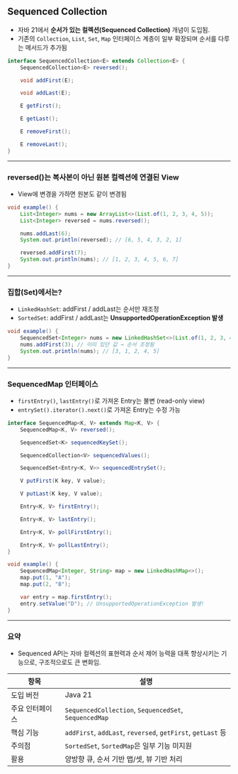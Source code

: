 ## Sequenced Collection

- 자바 21에서 **순서가 있는 컬렉션(Sequenced Collection)** 개념이 도입됨.
- 기존의 `Collection`, `List`, `Set`, `Map` 인터페이스 계층이 일부 확장되며 순서를 다루는 메서드가 추가됨

```java
interface SequencedCollection<E> extends Collection<E> {
    SequencedCollection<E> reversed();

    void addFirst(E);

    void addLast(E);

    E getFirst();

    E getLast();

    E removeFirst();

    E removeLast();
}
```

---

### reversed()는 복사본이 아닌 원본 컬렉션에 연결된 View

- View에 변경을 가하면 원본도 같이 변경됨

```java
void example() {
    List<Integer> nums = new ArrayList<>(List.of(1, 2, 3, 4, 5));
    List<Integer> reversed = nums.reversed();

    nums.addLast(6);
    System.out.println(reversed); // [6, 5, 4, 3, 2, 1]

    reversed.addFirst(7);
    System.out.println(nums); // [1, 2, 3, 4, 5, 6, 7]
}
```

---

### 집합(Set)에서는?

- `LinkedHashSet`: addFirst / addLast는 순서만 재조정
- `SortedSet`: addFirst / addLast는 **UnsupportedOperationException 발생**

```java
void example() {
    SequencedSet<Integer> nums = new LinkedHashSet<>(List.of(1, 2, 3, 4, 5));
    nums.addFirst(3); // 이미 있던 값 → 순서 조정됨
    System.out.println(nums); // [3, 1, 2, 4, 5]
}
```

---

### SequencedMap 인터페이스

- `firstEntry()`, `lastEntry()`로 가져온 Entry는 불변 (read-only view)
- `entrySet().iterator().next()`로 가져온 Entry는 수정 가능

```java
interface SequencedMap<K, V> extends Map<K, V> {
    SequencedMap<K, V> reversed();

    SequencedSet<K> sequencedKeySet();

    SequencedCollection<V> sequencedValues();

    SequencedSet<Entry<K, V>> sequencedEntrySet();

    V putFirst(K key, V value);

    V putLast(K key, V value);

    Entry<K, V> firstEntry();

    Entry<K, V> lastEntry();

    Entry<K, V> pollFirstEntry();

    Entry<K, V> pollLastEntry();
}
```

```java
void example() {
    SequencedMap<Integer, String> map = new LinkedHashMap<>();
    map.put(1, "A");
    map.put(2, "B");

    var entry = map.firstEntry();
    entry.setValue("D"); // UnsupportedOperationException 발생!
}
```

---

### 요약

- Sequenced API는 자바 컬렉션의 표현력과 순서 제어 능력을 대폭 향상시키는 기능으로, 구조적으로도 큰 변화임.

| 항목       | 설명                                                         |
|----------|------------------------------------------------------------|
| 도입 버전    | Java 21                                                    |
| 주요 인터페이스 | `SequencedCollection`, `SequencedSet`, `SequencedMap`      |
| 핵심 기능    | `addFirst`, `addLast`, `reversed`, `getFirst`, `getLast` 등 |
| 주의점      | `SortedSet`, `SortedMap`은 일부 기능 미지원                        |
| 활용       | 양방향 큐, 순서 기반 맵/셋, 뷰 기반 처리                                  |
